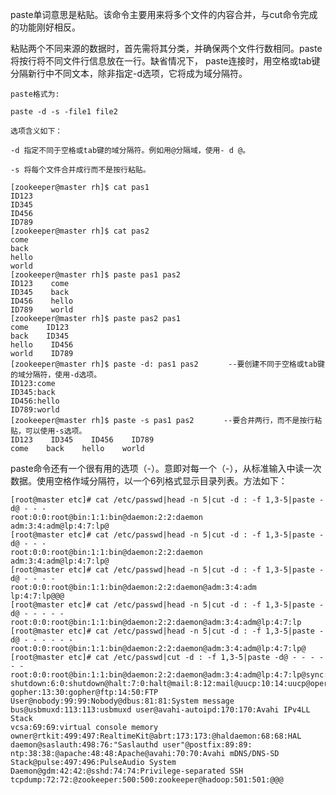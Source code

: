 paste单词意思是粘贴。该命令主要用来将多个文件的内容合并，与cut命令完成的功能刚好相反。

粘贴两个不同来源的数据时，首先需将其分类，并确保两个文件行数相同。paste将按行将不同文件行信息放在一行。缺省情况下， paste连接时，用空格或tab键分隔新行中不同文本，除非指定-d选项，它将成为域分隔符。

    paste格式为:

    paste -d -s -file1 file2

    选项含义如下：

    -d 指定不同于空格或tab键的域分隔符。例如用@分隔域，使用- d @。

    -s 将每个文件合并成行而不是按行粘贴。
    
```
[zookeeper@master rh]$ cat pas1
ID123
ID345
ID456
ID789
[zookeeper@master rh]$ cat pas2
come
back
hello
world
[zookeeper@master rh]$ paste pas1 pas2
ID123    come
ID345    back
ID456    hello
ID789    world
[zookeeper@master rh]$ paste pas2 pas1
come    ID123
back    ID345
hello    ID456
world    ID789
[zookeeper@master rh]$ paste -d: pas1 pas2　　　　--要创建不同于空格或tab键的域分隔符，使用-d选项。
ID123:come
ID345:back
ID456:hello
ID789:world
[zookeeper@master rh]$ paste -s pas1 pas2　　　　--要合并两行，而不是按行粘贴，可以使用-s选项。
ID123    ID345    ID456    ID789
come    back    hello    world
```
    
paste命令还有一个很有用的选项（-）。意即对每一个（-），从标准输入中读一次数据。使用空格作域分隔符，以一个6列格式显示目录列表。方法如下：

```
[root@master etc]# cat /etc/passwd|head -n 5|cut -d : -f 1,3-5|paste -d@ - - -
root:0:0:root@bin:1:1:bin@daemon:2:2:daemon
adm:3:4:adm@lp:4:7:lp@
[root@master etc]# cat /etc/passwd|head -n 5|cut -d : -f 1,3-5|paste -d@ - - - 
root:0:0:root@bin:1:1:bin@daemon:2:2:daemon
adm:3:4:adm@lp:4:7:lp@
[root@master etc]# cat /etc/passwd|head -n 5|cut -d : -f 1,3-5|paste -d@ - - - -
root:0:0:root@bin:1:1:bin@daemon:2:2:daemon@adm:3:4:adm
lp:4:7:lp@@@
[root@master etc]# cat /etc/passwd|head -n 5|cut -d : -f 1,3-5|paste -d@ - - - - -
root:0:0:root@bin:1:1:bin@daemon:2:2:daemon@adm:3:4:adm@lp:4:7:lp
[root@master etc]# cat /etc/passwd|head -n 5|cut -d : -f 1,3-5|paste -d@ - - - - - -
root:0:0:root@bin:1:1:bin@daemon:2:2:daemon@adm:3:4:adm@lp:4:7:lp@
[root@master etc]# cat /etc/passwd|cut -d : -f 1,3-5|paste -d@ - - - - - -
root:0:0:root@bin:1:1:bin@daemon:2:2:daemon@adm:3:4:adm@lp:4:7:lp@sync:5:0:sync
shutdown:6:0:shutdown@halt:7:0:halt@mail:8:12:mail@uucp:10:14:uucp@operator:11:0:operator@games:12:100:games
gopher:13:30:gopher@ftp:14:50:FTP User@nobody:99:99:Nobody@dbus:81:81:System message bus@usbmuxd:113:113:usbmuxd user@avahi-autoipd:170:170:Avahi IPv4LL Stack
vcsa:69:69:virtual console memory owner@rtkit:499:497:RealtimeKit@abrt:173:173:@haldaemon:68:68:HAL daemon@saslauth:498:76:"Saslauthd user"@postfix:89:89:
ntp:38:38:@apache:48:48:Apache@avahi:70:70:Avahi mDNS/DNS-SD Stack@pulse:497:496:PulseAudio System Daemon@gdm:42:42:@sshd:74:74:Privilege-separated SSH
tcpdump:72:72:@zookeeper:500:500:zookeeper@hadoop:501:501:@@@
```
